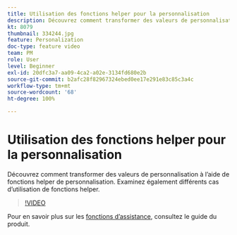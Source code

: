 ```yaml
---
title: Utilisation des fonctions helper pour la personnalisation
description: Découvrez comment transformer des valeurs de personnalisation à l’aide de fonctions helper de personnalisation. Examinez également différents cas d’utilisation de fonctions helper.
kt: 8079
thumbnail: 334244.jpg
feature: Personalization
doc-type: feature video
team: PM
role: User
level: Beginner
exl-id: 20dfc3a7-aa09-4ca2-a02e-3134fd680e2b
source-git-commit: b2afc28f82967324ebed0ee17e291e83c85c3a4c
workflow-type: tm+mt
source-wordcount: '68'
ht-degree: 100%

---
```


# Utilisation des fonctions helper pour la personnalisation

Découvrez comment transformer des valeurs de personnalisation à l’aide de fonctions helper de personnalisation. Examinez également différents cas d’utilisation de fonctions helper.

>[!VIDEO](https://video.tv.adobe.com/v/334244?quality=12&learn=on)

Pour en savoir plus sur les [fonctions d’assistance](https://experienceleague.adobe.com/docs/journey-optimizer/using/personalized-dynamic-content/personalization/build-expressions/functions/functions.html?lang=fr), consultez le guide du produit.
